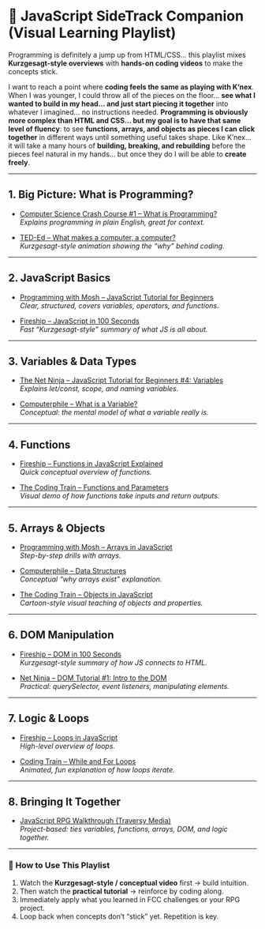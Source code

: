 # 🎥 JavaScript SideTrack Companion (Visual Learning Playlist)

Programming is definitely a jump up from HTML/CSS... this playlist mixes **Kurzgesagt-style overviews** with **hands-on coding videos** to make the concepts stick.

I want to reach a point where **coding feels the same as playing with K’nex**. When I was younger, I could throw all of the pieces on the floor... **see what I wanted to build in my head... and just start piecing it together** into whatever I imagined... no instructions needed. **Programming is obviously more complex than HTML and CSS... but my goal is to have that same level of fluency**: to see **functions, arrays, and objects as pieces I can click together** in different ways until something useful takes shape. Like K’nex... it will take a many hours of **building, breaking, and rebuilding** before the pieces feel natural in my hands... but once they do I will be able to **create freely**.


---

## 1. Big Picture: What is Programming?
- [Computer Science Crash Course #1 – What is Programming?](https://www.youtube.com/watch?v=SzJ46YA_RaA)  
  *Explains programming in plain English, great for context.*  

- [TED-Ed – What makes a computer, a computer?](https://www.youtube.com/watch?v=mCq8-xTH7jA)  
  *Kurzgesagt-style animation showing the “why” behind coding.*  

---

## 2. JavaScript Basics
- [Programming with Mosh – JavaScript Tutorial for Beginners](https://www.youtube.com/watch?v=W6NZfCO5SIk)  
  *Clear, structured, covers variables, operators, and functions.*  

- [Fireship – JavaScript in 100 Seconds](https://www.youtube.com/watch?v=DHjqpvDnNGE)  
  *Fast “Kurzgesagt-style” summary of what JS is all about.*  

---

## 3. Variables & Data Types
- [The Net Ninja – JavaScript Tutorial for Beginners #4: Variables](https://www.youtube.com/watch?v=UYh6EvpQquw)  
  *Explains let/const, scope, and naming variables.*  

- [Computerphile – What is a Variable?](https://www.youtube.com/watch?v=6avJHaC3C2U)  
  *Conceptual: the mental model of what a variable really is.*  

---

## 4. Functions
- [Fireship – Functions in JavaScript Explained](https://www.youtube.com/watch?v=PV3MwLrSvXQ)  
  *Quick conceptual overview of functions.*  

- [The Coding Train – Functions and Parameters](https://www.youtube.com/watch?v=zkc417YapfE)  
  *Visual demo of how functions take inputs and return outputs.*  

---

## 5. Arrays & Objects
- [Programming with Mosh – Arrays in JavaScript](https://www.youtube.com/watch?v=oigfaZ5ApsM)  
  *Step-by-step drills with arrays.*  

- [Computerphile – Data Structures](https://www.youtube.com/watch?v=DuDz6B4cqVc)  
  *Conceptual “why arrays exist” explanation.*  

- [The Coding Train – Objects in JavaScript](https://www.youtube.com/watch?v=T-HGdc8L-7w)  
  *Cartoon-style visual teaching of objects and properties.*  

---

## 6. DOM Manipulation
- [Fireship – DOM in 100 Seconds](https://www.youtube.com/watch?v=2Tld4yyN_tw)  
  *Kurzgesagt-style summary of how JS connects to HTML.*  

- [Net Ninja – DOM Tutorial #1: Intro to the DOM](https://www.youtube.com/watch?v=wiozYyXQEVk)  
  *Practical: querySelector, event listeners, manipulating elements.*  

---

## 7. Logic & Loops
- [Fireship – Loops in JavaScript](https://www.youtube.com/watch?v=s9wW2PpJsmQ)  
  *High-level overview of loops.*  

- [Coding Train – While and For Loops](https://www.youtube.com/watch?v=cnRD9o6odjk)  
  *Animated, fun explanation of how loops iterate.*  

---

## 8. Bringing It Together
- [JavaScript RPG Walkthrough (Traversy Media)](https://www.youtube.com/watch?v=9emXNzqCKyg)  
  *Project-based: ties variables, functions, arrays, DOM, and logic together.*  

---

### 📌 How to Use This Playlist
1. Watch the **Kurzgesagt-style / conceptual video** first → build intuition.  
2. Then watch the **practical tutorial** → reinforce by coding along.  
3. Immediately apply what you learned in FCC challenges or your RPG project.  
4. Loop back when concepts don’t “stick” yet. Repetition is key.  
